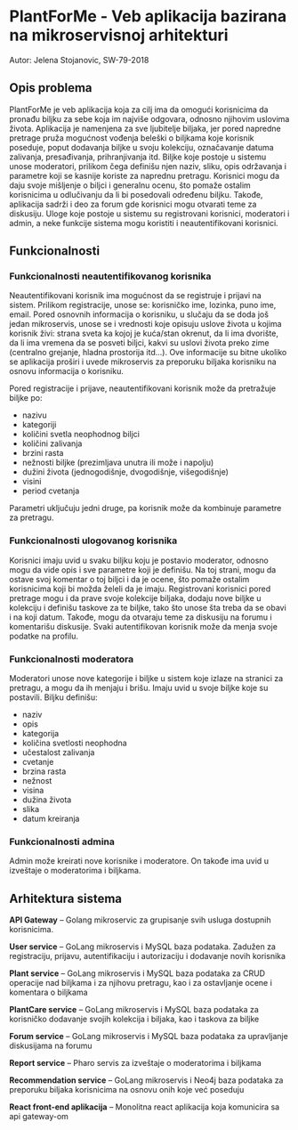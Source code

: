 # PlantForMe - Veb aplikacija bazirana na mikroservisnoj arhitekturi
Autor: Jelena Stojanovic, SW-79-2018

## Opis problema
PlantForMe je veb aplikacija koja za cilj ima da omogući korisnicima da pronađu biljku za sebe koja im najviše odgovara, odnosno njihovim uslovima života. Aplikacija je namenjena za sve ljubitelje biljaka, jer pored napredne pretrage pruža mogućnost vođenja beleški o biljkama koje korisnik poseduje, poput dodavanja biljke u svoju kolekciju, označavanje datuma zalivanja, presađivanja, prihranjivanja itd. Biljke koje postoje u sistemu unose moderatori, prilikom čega definišu njen naziv, sliku, opis održavanja i parametre koji se kasnije koriste za naprednu pretragu. Korisnici mogu da daju svoje mišljenje o biljci i generalnu ocenu, što pomaže ostalim korisnicima u odlučivanju da li bi posedovali određenu biljku. Takođe, aplikacija sadrži i deo za forum gde korisnici mogu otvarati teme za diskusiju. Uloge koje postoje u sistemu su registrovani korisnici, moderatori i admin, a neke funkcije sistema mogu koristiti i neautentifikovani korisnici.

## Funkcionalnosti
### Funkcionalnosti neautentifikovanog korisnika

Neautentifikovani korisnik ima mogućnost da se registruje i prijavi na sistem. Prilikom registracije, unose se: korisničko ime, lozinka, puno ime, email. Pored osnovnih informacija o korisniku, u slučaju da se doda još jedan mikroservis, unose se i vrednosti koje opisuju uslove života u kojima korisnik živi: strana sveta ka kojoj je kuća/stan okrenut, da li ima dvorište, da li ima vremena da se posveti biljci, kakvi su uslovi života preko zime (centralno grejanje, hladna prostorija itd...). Ove informacije su bitne ukoliko se aplikacija proširi i uvede mikroservis za preporuku biljaka korisniku na osnovu informacija o korisniku.

Pored registracije i prijave, neautentifikovani korisnik može da pretražuje biljke po:
-	nazivu
-	kategoriji
-	količini svetla neophodnog biljci
-	količini zalivanja
-	brzini rasta
-	nežnosti biljke (prezimljava unutra ili može i napolju)
-	dužini života (jednogodišnje, dvogodišnje, višegodišnje)
-	visini
-	period cvetanja

Parametri uključuju jedni druge, pa korisnik može da kombinuje parametre za pretragu.

### Funkcionalnosti ulogovanog korisnika
Korisnici imaju uvid u svaku biljku koju je postavio moderator, odnosno mogu da vide opis i sve parametre koji je definišu. Na toj strani, mogu da ostave svoj komentar o toj biljci i da je ocene, što pomaže ostalim korisnicima koji bi možda želeli da je imaju. Registrovani korisnici pored pretrage mogu i da prave svoje kolekcije biljaka, dodaju nove biljke u kolekciju i definišu taskove za te biljke, tako što unose šta treba da se obavi i na koji datum. Takođe, mogu da otvaraju teme za diskusiju na forumu i komentarišu diskusije.
Svaki autentifikovan korisnik može da menja svoje podatke na profilu.

### Funkcionalnosti moderatora
Moderatori unose nove kategorije i biljke u sistem koje izlaze na stranici za pretragu, a mogu da ih menjaju i brišu. Imaju uvid u svoje biljke koje su postavili. 
Biljku definišu:
-	naziv
-	opis
-	kategorija
-	količina svetlosti neophodna
-	učestalost zalivanja
-	cvetanje
-	brzina rasta
-	nežnost
-	visina
-	dužina života
-	slika
-	datum kreiranja

### Funkcionalnosti admina
Admin može kreirati nove korisnike i moderatore. On takođe ima uvid u izveštaje o moderatorima i biljkama.

## Arhitektura sistema 
**API Gateway** – Golang mikroservic za grupisanje svih usluga dostupnih korisnicima.

**User service** – GoLang mikroservis i MySQL baza podataka. Zadužen za registraciju, prijavu, autentifikaciju i autorizaciju i dodavanje novih korisnika

**Plant service** – GoLang mikroservis i MySQL baza podataka za CRUD operacije nad biljkama i za njihovu pretragu, kao i za ostavljanje ocene i komentara o biljkama

**PlantCare service** – GoLang mikroservis i MySQL baza podataka za korisničko dodavanje svojih kolekcija i biljaka, kao i taskova za biljke

**Forum service** – GoLang mikroservis i MySQL baza podataka za upravljanje diskusijama na forumu

**Report service** – Pharo servis za izveštaje o moderatorima i biljkama

**Recommendation service** – GoLang mikroservis i Neo4j baza podataka za preporuku biljaka korisnicima na osnovu onih koje već poseduju

**React front-end aplikacija** – Monolitna react aplikacija koja komunicira sa api gateway-om
